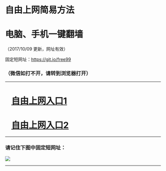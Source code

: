 ﻿# 自由上网简易方法

# 电脑、手机一键翻墙

（2017/10/09 更新，网址有效）

固定短网址：https://git.io/free99

### （微信如打不开，请转到浏览器打开）


***





# &nbsp;&nbsp; <a href="http://ft2251029828.fwq-tz-1001.info/fwqtz01.html?t=10090014841 " target="_blank">自由上网入口1</a>
# &nbsp;&nbsp; <a href="http://ft324923527.fwq-tz-1002.info/fwqtz02.html?t=100900121481 " target="_blank">自由上网入口2</a>
***

### 请记住下图中固定短网址：

<img src="https://s3-us-west-2.amazonaws.com/fwq-1001/yjfq-20170905okok.png" /> 


***


